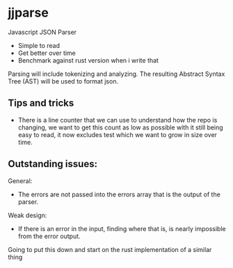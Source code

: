 # jjparse

Javascript JSON Parser

  - Simple to read
  - Get better over time
  - Benchmark against rust version when i write that

Parsing will include tokenizing and analyzing. The resulting Abstract Syntax
Tree (AST) will be used to format json.

## Tips and tricks
  - There is a line counter that we can use to understand how the repo is changing,
  we want to get this count as low as possible with it still being easy to read, it
  now excludes test which we want to grow in size over time.

## Outstanding issues:
General:
  - The errors are not passed into the errors array that is the output of the parser.

Weak design:
  - If there is an error in the input, finding where that is, is nearly
  impossible from the error output.

Going to put this down and start on the rust implementation of a similar thing
